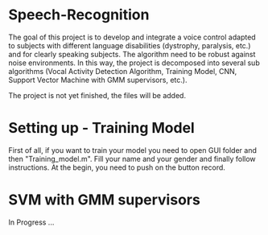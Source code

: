 # Speech-Recognition
The goal of this project is to develop and integrate a voice control adapted to subjects with different language disabilities (dystrophy, paralysis, etc.) and for clearly speaking subjects. The algorithm need to be robust against noise environments. In this way, the project is decomposed into several sub algorithms (Vocal Activity Detection Algorithm, Training Model, CNN, Support Vector Machine with GMM supervisors, etc.).

The project is not yet finished, the files will be added.


# Setting up - Training Model 
First of all, if you want to train your model you need to open GUI folder and then "Training_model.m". Fill your name and your gender and finally follow instructions. At the begin, you need to push on the button record. 

# SVM with GMM supervisors
In Progress ...
